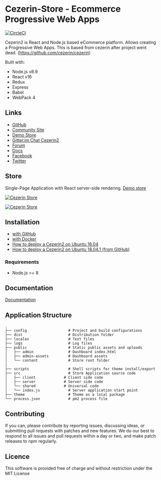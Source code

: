 # Cezerin-Store - Ecommerce Progressive Web Apps

[![CircleCI](https://circleci.com/gh/Cezerin2/cezerin2/tree/master.svg?style=svg)](https://circleci.com/gh/Cezerin2/cezerin2/tree/master)


Cezerin2 is React and Node.js based eCommerce platform. Allows creating a Progressive Web Apps. This is based from cezerin after project went dead. (https://github.com/cezerin/cezerin)

Built with:
* Node.js v8.9
* React v16
* Redux
* Express
* Babel
* WebPack 4

## Links
- [GitHub](https://github.com/cezerin2/cezerin2)
- [Community Site](https://cezerin.org)
- [Demo Store](https://store.cezerin.com)
- [Gitter.im Chat Cezerin2](https://gitter.im/cezerin2)
- [Forum](https://groups.google.com/forum/#!forum/cezerin)
- [Docs](https://github.com/cezerin2/cezerin2/blob/master/docs/getting-started.md)
- [Facebook](https://facebook.com/cezerin)
- [Twitter](https://twitter.com/cezerin2)

## Store
Single-Page Application with React server-side rendering. [Demo store](https://store.cezerin.com)

[![Cezerin Store](https://cezerin.com/assets/images/cezerin-mobile-product.png)](https://store.cezerin.com)

[![Cezerin Store](https://cezerin.com/assets/images/cezerin-mobile-order-summary.png)](https://store.cezerin.com)

## Installation

- [with GitHub](https://github.com/cezerin2/cezerin2/blob/master/docs/getting-started.md)
- [with Docker](https://github.com/cezerin2/cezerin2/blob/master/docs/getting-started-docker.md)
- [How to deploy a Cezerin2 on Ubuntu 16.04](https://github.com/cezerin2/cezerin2/blob/master/docs/how-to-deploy-a-cezerin2-on-ubuntu-16-04.md)
- [How to deploy a Cezerin2 on Ubuntu 18.04.1 (from GitHub)](https://github.com/cezerin2/cezerin2/blob/master/docs/how-to-deploy-a-cezerin2-on-ubuntu-18-04-1-github.md)

### Requirements
* Node.js >= 8

## Documentation

[Documentation](https://github.com/cezerin2/cezerin2/tree/master/docs)


## Application Structure

```
.
├── config                   # Project and build configurations
├── dist                     # Distribution folder
├── locales                  # Text files
├── logs                     # Log files
├── public                   # Static public assets and uploads
│   ├── admin                # Dashboard index.html
│   ├── admin-assets         # Dashboard assets
│   └── content              # Store root folder
|
├── scripts                  # Shell scripts for theme install/export
├── src                      # Store Application source code
│   ├── client             # Client side code
│   ├── server             # Server side code
│   └── shared             # Universal code
│   └── index.js             # Server application start point
├── theme                    # Theme as a local package
└── process.json             # pm2 process file
```


## Contributing

If you can, please contribute by reporting issues, discussing ideas, or submitting pull requests with patches and new features. We do our best to respond to all issues and pull requests within a day or two, and make patch releases to npm regularly.


## Licence

This software is provided free of charge and without restriction under the MIT License
